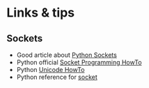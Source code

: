 # Links & tips

## Sockets

- Good article about [Python Sockets](https://realpython.com/python-sockets/)
- Python official [Socket Programming HowTo](https://docs.python.org/3.8/howto/sockets.html)
- Python [Unicode HowTo](https://docs.python.org/3/howto/unicode.html)
- Python reference for [socket](https://docs.python.org/3/library/socket.html)

